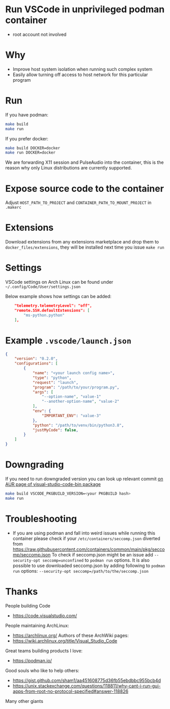 # Run VSCode in unprivileged podman container

* root account not involved

# Why

* Improve host system isolation when running such complex system
* Easily allow turning off access to host network for this particular program

# Run

If you have podman:

```bash
make build
make run
```

If you prefer docker:

```bash
make build DOCKER=docker
make run DOCKER=docker
```

We are forwarding X11 session and PulseAudio into the container, this is the reason why only Linux distributions are currently supported.

# Expose source code to the container

Adjust `HOST_PATH_TO_PROJECT` and `CONTAINER_PATH_TO_MOUNT_PROJECT` in `.makerc`

# Extensions

Download extensions from any extensions marketplace and drop them to `docker_files/extensions`, they will be installed next time you issue `make run`

# Settings

VSCode settings on Arch Linux can be found under `~/.config/Code/User/settings.json`

Below example shows how settings can be added:

```json
    "telemetry.telemetryLevel": "off",
    "remote.SSH.defaultExtensions": [
        "ms-python.python"
    ],
```

# Example `.vscode/launch.json`

```json
{
    "version": "0.2.0",
    "configurations": [
        {
            "name": "<your launch config name>",
            "type": "python",
            "request": "launch",
            "program": "/path/to/your/program.py",
            "args": [
                "--option-name", "value-1"
                "--another-option-name", "value-2"
            ],
            "env": {
                "IMPORTANT_ENV": "value-3"
            },
            "python": "/path/to/venv/bin/python3.8",
            "justMyCode": false,
        }
    ]
}
```

# Downgrading

If you need to run downgraded version you can look up relevant commit [on AUR page of visual-studio-code-bin package](https://aur.archlinux.org/cgit/aur.git/log/?h=visual-studio-code-bin)

```bash
make build VSCODE_PKGBUILD_VERSION=<your PKGBUILD hash>
make run
```


# Troubleshooting

* If you are using podman and fall into weird issues while running this container please check if your `/etc/containers/seccomp.json` diverted from https://raw.githubusercontent.com/containers/common/main/pkg/seccomp/seccomp.json
To check if seccomp.json might be an issue add `--security-opt seccomp=unconfined` to `podman run` options. It is also possible to use downloaded seccomp.json by adding following to `podman run` options: `--security-opt seccomp=/path/to/the/seccomp.json`

# Thanks

People building Code
* https://code.visualstudio.com/

People maintaining ArchLinux:
* https://archlinux.org/
Authors of these ArchWiki pages:
* https://wiki.archlinux.org/title/Visual_Studio_Code

Great teams building products I love:
* https://podman.io/

Good souls who like to help others:
* https://gist.github.com/sham1/aa451608775d36fb55ebdbbc955bcb4d
* https://unix.stackexchange.com/questions/118811/why-cant-i-run-gui-apps-from-root-no-protocol-specified#answer-118826

Many other giants
